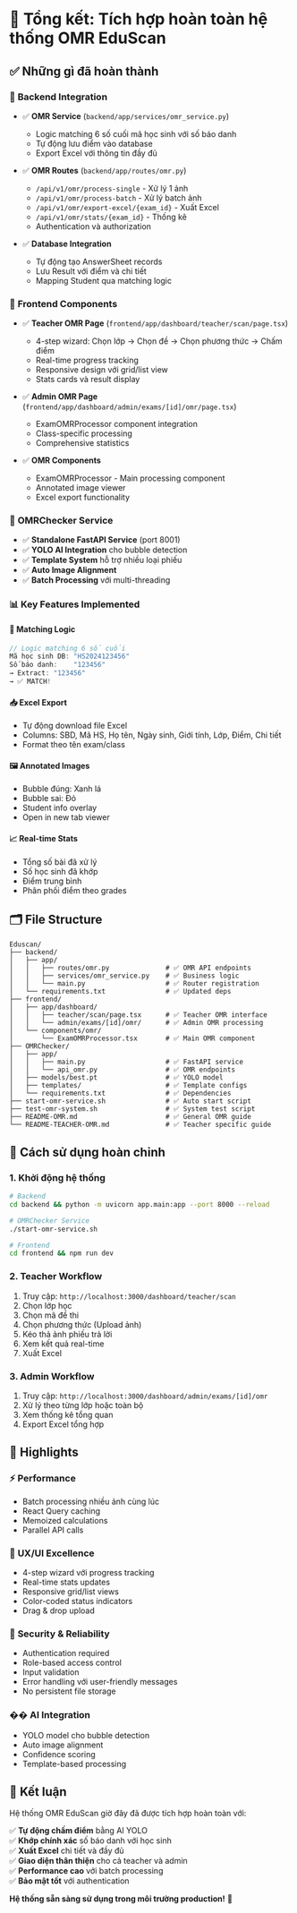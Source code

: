# 🎉 Tổng kết: Tích hợp hoàn toàn hệ thống OMR EduScan

## ✅ Những gì đã hoàn thành

### 🔧 **Backend Integration** 
- ✅ **OMR Service** (`backend/app/services/omr_service.py`)
  - Logic matching 6 số cuối mã học sinh với số báo danh
  - Tự động lưu điểm vào database
  - Export Excel với thông tin đầy đủ
  
- ✅ **OMR Routes** (`backend/app/routes/omr.py`)
  - `/api/v1/omr/process-single` - Xử lý 1 ảnh
  - `/api/v1/omr/process-batch` - Xử lý batch ảnh
  - `/api/v1/omr/export-excel/{exam_id}` - Xuất Excel
  - `/api/v1/omr/stats/{exam_id}` - Thống kê
  - Authentication và authorization

- ✅ **Database Integration**
  - Tự động tạo AnswerSheet records
  - Lưu Result với điểm và chi tiết
  - Mapping Student qua matching logic

### 🎨 **Frontend Components**
- ✅ **Teacher OMR Page** (`frontend/app/dashboard/teacher/scan/page.tsx`)
  - 4-step wizard: Chọn lớp → Chọn đề → Chọn phương thức → Chấm điểm
  - Real-time progress tracking
  - Responsive design với grid/list view
  - Stats cards và result display

- ✅ **Admin OMR Page** (`frontend/app/dashboard/admin/exams/[id]/omr/page.tsx`)
  - ExamOMRProcessor component integration
  - Class-specific processing
  - Comprehensive statistics

- ✅ **OMR Components**
  - ExamOMRProcessor - Main processing component
  - Annotated image viewer
  - Excel export functionality

### 🤖 **OMRChecker Service**
- ✅ **Standalone FastAPI Service** (port 8001)
- ✅ **YOLO AI Integration** cho bubble detection
- ✅ **Template System** hỗ trợ nhiều loại phiếu
- ✅ **Auto Image Alignment** 
- ✅ **Batch Processing** với multi-threading

### 📊 **Key Features Implemented**

#### 🎯 **Matching Logic**
```typescript
// Logic matching 6 số cuối
Mã học sinh DB: "HS2024123456"
Số báo danh:    "123456"
→ Extract: "123456" 
→ ✅ MATCH!
```

#### 📥 **Excel Export**
- Tự động download file Excel
- Columns: SBD, Mã HS, Họ tên, Ngày sinh, Giới tính, Lớp, Điểm, Chi tiết
- Format theo tên exam/class

#### 🖼️ **Annotated Images**
- Bubble đúng: Xanh lá
- Bubble sai: Đỏ  
- Student info overlay
- Open in new tab viewer

#### 📈 **Real-time Stats**
- Tổng số bài đã xử lý
- Số học sinh đã khớp  
- Điểm trung bình
- Phân phối điểm theo grades

## 🗂️ **File Structure**

```
Eduscan/
├── backend/
│   ├── app/
│   │   ├── routes/omr.py              # ✅ OMR API endpoints
│   │   ├── services/omr_service.py    # ✅ Business logic
│   │   └── main.py                    # ✅ Router registration
│   └── requirements.txt               # ✅ Updated deps
├── frontend/
│   ├── app/dashboard/
│   │   ├── teacher/scan/page.tsx      # ✅ Teacher OMR interface
│   │   └── admin/exams/[id]/omr/      # ✅ Admin OMR processing
│   └── components/omr/
│       └── ExamOMRProcessor.tsx       # ✅ Main OMR component
├── OMRChecker/
│   ├── app/
│   │   ├── main.py                    # ✅ FastAPI service
│   │   └── api_omr.py                 # ✅ OMR endpoints
│   ├── models/best.pt                 # ✅ YOLO model
│   ├── templates/                     # ✅ Template configs
│   └── requirements.txt               # ✅ Dependencies
├── start-omr-service.sh               # ✅ Auto start script
├── test-omr-system.sh                 # ✅ System test script
├── README-OMR.md                      # ✅ General OMR guide
└── README-TEACHER-OMR.md              # ✅ Teacher specific guide
```

## 🚀 **Cách sử dụng hoàn chỉnh**

### 1. Khởi động hệ thống
```bash
# Backend
cd backend && python -m uvicorn app.main:app --port 8000 --reload

# OMRChecker Service  
./start-omr-service.sh

# Frontend
cd frontend && npm run dev
```

### 2. Teacher Workflow
1. Truy cập: `http://localhost:3000/dashboard/teacher/scan`
2. Chọn lớp học
3. Chọn mã đề thi
4. Chọn phương thức (Upload ảnh)
5. Kéo thả ảnh phiếu trả lời
6. Xem kết quả real-time
7. Xuất Excel

### 3. Admin Workflow  
1. Truy cập: `http://localhost:3000/dashboard/admin/exams/[id]/omr`
2. Xử lý theo từng lớp hoặc toàn bộ
3. Xem thống kê tổng quan
4. Export Excel tổng hợp

## 🎯 **Highlights**

### ⚡ **Performance**
- Batch processing nhiều ảnh cùng lúc
- React Query caching
- Memoized calculations
- Parallel API calls

### 🎨 **UX/UI Excellence**
- 4-step wizard với progress tracking
- Real-time stats updates
- Responsive grid/list views
- Color-coded status indicators
- Drag & drop upload

### 🔐 **Security & Reliability**
- Authentication required
- Role-based access control
- Input validation
- Error handling với user-friendly messages
- No persistent file storage

### �� **AI Integration**
- YOLO model cho bubble detection
- Auto image alignment
- Confidence scoring
- Template-based processing

## 🎊 **Kết luận**

Hệ thống OMR EduScan giờ đây đã được tích hợp hoàn toàn với:

✅ **Tự động chấm điểm** bằng AI YOLO  
✅ **Khớp chính xác** số báo danh với học sinh  
✅ **Xuất Excel** chi tiết và đầy đủ  
✅ **Giao diện thân thiện** cho cả teacher và admin  
✅ **Performance cao** với batch processing  
✅ **Bảo mật tốt** với authentication  

**Hệ thống sẵn sàng sử dụng trong môi trường production!** 🚀
